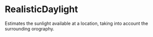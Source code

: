 # RealisticDaylight
Estimates the sunlight available at a location, taking into account the surrounding orography.
